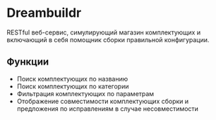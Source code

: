 # Dreambuildr
RESTful веб-сервис, симулирующий магазин комплектующих и включающий в себя помощник сборки правильной конфигурации.

## Функции
+ Поиск комплектующих по названию
+ Поиск комплектующих по категории
+ Фильтрация комплектующих по параметрам
+ Отображение совместимости комплектующих сборки и предложения по исправлениям в случае несовместимости